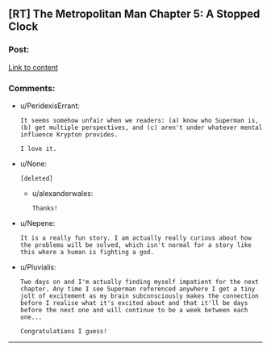 ## [RT] The Metropolitan Man Chapter 5: A Stopped Clock

### Post:

[Link to content](https://www.fanfiction.net/s/10360716/5/The-Metropolitan-Man)

### Comments:

- u/PeridexisErrant:
  ```
  It seems somehow unfair when we readers: (a) know who Superman is, (b) get multiple perspectives, and (c) aren't under whatever mental influence Krypton provides.

  I love it.
  ```

- u/None:
  ```
  [deleted]
  ```

  - u/alexanderwales:
    ```
    Thanks!
    ```

- u/Nepene:
  ```
  It is a really fun story. I am actually really curious about how the problems will be solved, which isn't normal for a story like this where a human is fighting a god.
  ```

- u/Pluvialis:
  ```
  Two days on and I'm actually finding myself impatient for the next chapter. Any time I see Superman referenced anywhere I get a tiny jolt of excitement as my brain subconsciously makes the connection before I realise what it's excited about and that it'll be days before the next one and will continue to be a week between each one...

  Congratulations I guess!
  ```

---

